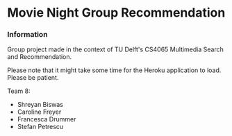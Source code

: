 # Movie Night Group Recommendation


### Information
Group project made in the context of TU Delft's CS4065 Multimedia Search and Recommendation.

Please note that it might take some time for the Heroku application to load. Please be patient. 

Team 8:
- Shreyan Biswas
- Caroline Freyer
- Francesca Drummer
- Stefan Petrescu
